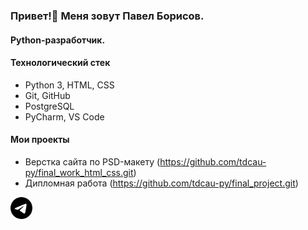 ### Привет!👋 Меня зовут Павел Борисов.
#### Python-разработчик.

#### Технологический стек
* Python 3, HTML, CSS
* Git, GitHub
* PostgreSQL
* PyCharm, VS Code

#### Мои проекты
- Верстка сайта по PSD-макету (https://github.com/tdcau-py/final_work_html_css.git)
- Дипломная работа (https://github.com/tdcau-py/final_project.git)

[<img src="https://github.com/tdcau-py/tdcau-py/blob/main/img/telegram.svg" width="35" height="35" color="#26A5E4">](https://t.me/tdcau_py)

